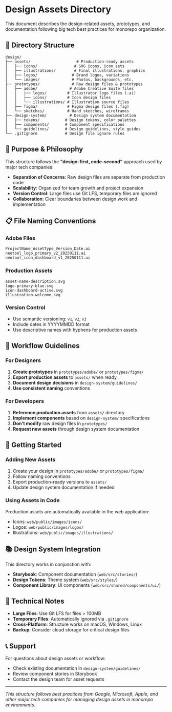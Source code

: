 # Design Assets Directory

This document describes the design-related assets, prototypes, and documentation following big tech best practices for monorepo organization.

## 📁 Directory Structure

```
design/
├── assets/                    # Production-ready assets
│   ├── icons/                # SVG icons, icon sets
│   ├── illustrations/        # Final illustrations, graphics
│   ├── logos/               # Brand logos, variations
│   └── images/              # Photos, backgrounds, etc.
├── prototypes/              # Raw design files & prototypes
│   ├── adobe/              # Adobe Creative Suite files
│   │   ├── logos/         # Illustrator logo files (.ai)
│   │   ├── icons/         # Icon design files
│   │   └── illustrations/ # Illustration source files
│   ├── figma/             # Figma design files (.fig)
│   └── sketches/          # Hand sketches, wireframes
├── design-system/          # Design system documentation
│   ├── tokens/           # Design tokens, color palettes
│   ├── components/       # Component specifications
│   └── guidelines/       # Design guidelines, style guides
└── .gitignore            # Design file ignore rules
```

## 🎯 Purpose & Philosophy

This structure follows the **"design-first, code-second"** approach used by major tech companies:

- **Separation of Concerns**: Raw design files are separate from production code
- **Scalability**: Organized for team growth and project expansion
- **Version Control**: Large files use Git LFS, temporary files are ignored
- **Collaboration**: Clear boundaries between design work and implementation

## 📋 File Naming Conventions

### Adobe Files
```
ProjectName_AssetType_Version_Date.ai
neotool_logo_primary_v2_20250111.ai
neotool_icon_dashboard_v1_20250111.ai
```

### Production Assets
```
asset-name-description.svg
logo-primary-blue.svg
icon-dashboard-active.svg
illustration-welcome.svg
```

### Version Control
- Use semantic versioning: `v1`, `v2`, `v3`
- Include dates in YYYYMMDD format
- Use descriptive names with hyphens for production assets

## 🔄 Workflow Guidelines

### For Designers
1. **Create prototypes** in `prototypes/adobe/` or `prototypes/figma/`
2. **Export production assets** to `assets/` when ready
3. **Document design decisions** in `design-system/guidelines/`
4. **Use consistent naming** conventions

### For Developers
1. **Reference production assets** from `assets/` directory
2. **Implement components** based on `design-system/` specifications
3. **Don't modify** raw design files in `prototypes/`
4. **Request new assets** through design system documentation

## 🚀 Getting Started

### Adding New Assets
1. Create your design in `prototypes/adobe/` or `prototypes/figma/`
2. Follow naming conventions
3. Export production-ready versions to `assets/`
4. Update design system documentation if needed

### Using Assets in Code
Production assets are automatically available in the web application:
- Icons: `web/public/images/icons/`
- Logos: `web/public/images/logos/`
- Illustrations: `web/public/images/illustrations/`

## 📚 Design System Integration

This directory works in conjunction with:
- **Storybook**: Component documentation (`web/src/stories/`)
- **Design Tokens**: Theme system (`web/src/styles/`)
- **Component Library**: UI components (`web/src/shared/components/ui/`)

## 🔧 Technical Notes

- **Large Files**: Use Git LFS for files > 100MB
- **Temporary Files**: Automatically ignored via `.gitignore`
- **Cross-Platform**: Structure works on macOS, Windows, Linux
- **Backup**: Consider cloud storage for critical design files

## 📞 Support

For questions about design assets or workflow:
- Check existing documentation in `design-system/guidelines/`
- Review component stories in Storybook
- Contact the design team for asset requests

---

*This structure follows best practices from Google, Microsoft, Apple, and other major tech companies for managing design assets in monorepo environments.*
